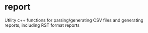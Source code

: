 report
======

Utility c++ functions for parsing/generating CSV files and generating reports, including RST format reports


